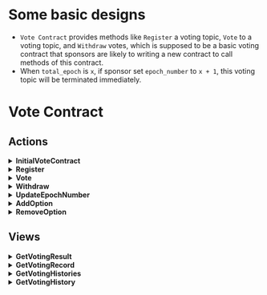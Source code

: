 # Some basic designs
- `Vote Contract` provides methods like `Register` a voting topic, `Vote` to a voting topic, and `Withdraw` votes, which is supposed to be a basic voting contract that sponsors are likely to writing a new contract to call methods of this contract.
- When `total_epoch` is `x`, if sponsor set `epoch_number` to `x + 1`, this voting topic will be terminated immediately.

# Vote Contract

## Actions 
<details>

  <summary><b>InitialVoteContract</b></summary>

This method will be called once by a inline transaction right after `Vote Contract` get deployed.

### Purpose

Set contract system name of `Token Contract` and `Consensus Contract` in order to get their addresses in the future.

### Notes

- Contract system names can neither be same nor empty.

- Cannot initialize more than once.

</details>

<details>

  <summary><b>Register</b></summary>

### Purpose

For a `Sponsor` to register / create a voting event.

### Notes

- Transction sender will be the `Sponsor`.

- The values of `Topic` and `Sponsor` fields can identify a `VotingEvent`.

- If `Delegated` is true, it means the sender address of `Vote` transaction must be the address of `Sponsor`.

- If `StartTimestamp` of input value is smaller than current block time, will use current block time as `StartTimestamp`.

- Cannot create a voting event with maximum active time but only 1 epoch. This means voter can never with their votes. Also, voters cannot vote to a voting event with maximum active time in its last epoch.

- Anyway, voters can withdraw their votes after a certain days according to the value of `VoteContractConsts.MaxActiveDays`.

</details>

<details>

  <summary><b>Vote</b></summary>
  
### Purpose

For a `Voter` to vote for a (epoch of a) certain voting event.

### Notes

- Basically, a voting behaviour is to update `VotingResult`, and add a new `VotingRecord`.

- The values of `Topic`, `Sponsor` and `EpochNumber` fields can identify a `VotingResult`.

- We can get a certain `VotingRecord` by providing transaction id of `Vote` transaction, which actually called `VoteId`.

- This method will only lock token if voting event isn't delegated. Delegated voting event should lock in higher level contract, like `Election Contract`.


</details>

<details>

  <summary><b>Withdraw</b></summary>

</details>

<details>

  <summary><b>UpdateEpochNumber</b></summary>

</details>

<details>

  <summary><b>AddOption</b></summary>

</details>

<details>

  <summary><b>RemoveOption</b></summary>

</details>

## Views

<details>

  <summary><b>GetVotingResult</b></summary>

</details>

<details>

  <summary><b>GetVotingRecord</b></summary>

</details>

<details>

  <summary><b>GetVotingHistories</b></summary>

</details>

<details>

  <summary><b>GetVotingHistory</b></summary>

</details>